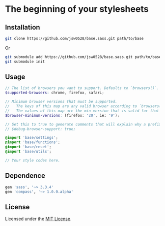 # The beginning of your stylesheets

## Installation

```sh
git clone https://github.com/jsw0528/base.sass.git path/to/base
```

Or

```sh
git submodule add https://github.com/jsw0528/base.sass.git path/to/base
git submodule init
```

## Usage

```scss
// The list of browsers you want to support. Defaults to `browsers()`.
$supported-browsers: chrome, firefox, safari;

// Minimum browser versions that must be supported.
//   The keys of this map are any valid browser according to `browsers()`.
//   The values of this map are the min version that is valid for that browser according to `browser-versions($browser)`.
$browser-minimum-versions: (firefox: '20', ie: '9');

// Set this to true to generate comments that will explain why a prefix was included or omitted.
// $debug-browser-support: true;

@import 'base/settings';
@import 'base/functions';
@import 'base/reset';
@import 'base/utils';

// Your style codes here.
```

## Dependence

```ruby
gem 'sass', '~> 3.3.4'
gem 'compass', '~> 1.0.0.alpha'
```

## License

Licensed under the [MIT License](http://www.opensource.org/licenses/mit-license.php).
